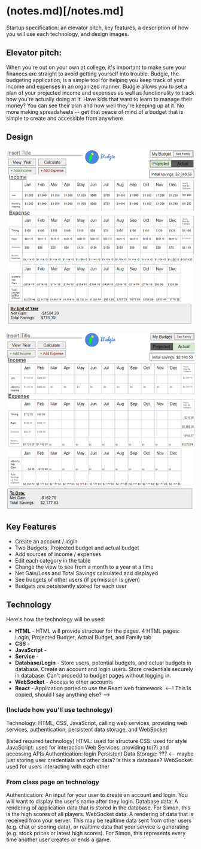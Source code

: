 # (notes.md)[/notes.md]
Startup specification: an elevator pitch, key features, a description of how you will use each technology, and design images.

## Elevator pitch:
When you're out on your own at college, it's important to make sure your finances are straight to avoid getting yourself into trouble. Budgie, the budgeting application, is a simple tool for helping you keep track of your income and expenses in an organized manner. Budgie allows you to set a plan of your projected income and expenses as well as functionality to track how you're actually doing at it. Have kids that want to learn to manage their money? You can see their plan and how well they're keeping up at it. No more making spreadsheets -- get that peace of mind of a budget that is simple to create and accessible from anywhere.

## Design
![Projected](readme_imgs/Projected.png)

![Actual](readme_imgs/Actual.png)

## Key Features
- Create an account / login
- Two Budgets: Projected budget and actual budget
- Add sources of income / expenses
- Edit each category in the table
- Change the view to see from a month to a year at a time
- Net Gain/Loss and Total Savings calculated and displayed
- See budgets of other users (if permission is given)
- Budgets are persistently stored for each user

## Technology
Here's how the technology will be used:
- **HTML** - HTML will provide structuer for the pages. 4 HTML pages: Login, Projected Budget, Actual Budget, and Family tab
- **CSS** - 
- **JavaScript** - 
- **Service** - 
- **Database/Login** - Store users, potential budgets, and actual budgets in database. Create an account and login users. Store credentials securely in database. Can't procedd to budget pages without logging in.
- **WebSocket** - Access to other accounts
- **React** - Application ported to use the React web framework.    <--! This is copied, should I say anything else? -->

### (Include how you'll use technology)

Technology: HTML, CSS, JavaScript, calling web services, providing web services, authentication, persistent data storage, and WebSocket

(listed required technology)
HTML: used for structure
CSS: used for style
JavaScript: used for interaction
Web Services: providing to(?) and accessing APIs
Authentication: login
Persistent Data Storage: ???	<-- maybe just storing user credentials and other data? Is this a database?
WebSocket: used for users interacting with each other

### From class page on technology
Authentication: An input for your user to create an account and login. You will want to display the user's name after they login.
Database data: A rendering of application data that is stored in the database. For Simon, this is the high scores of all players.
WebSocket data: A rendering of data that is received from your server. This may be realtime data sent from other users (e.g. chat or scoring data), or realtime data that your service is generating (e.g. stock prices or latest high scores). For Simon, this represents every time another user creates or ends a game.